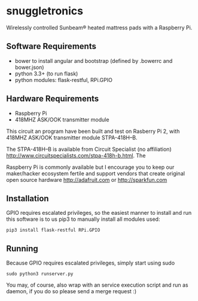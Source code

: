 # snuggletronics
Wirelessly controlled Sunbeam® heated mattress pads with a Raspberry Pi.

## Software Requirements
 * bower to install angular and bootstrap (defined by .bowerrc and bower.json)
 * python 3.3+ (to run flask)
 * python modules: flask-restful, RPi.GPIO


## Hardware Requirements
 * Raspberry Pi 
 * 418MHZ ASK/OOK transmitter module

This circuit an program have been built and test on Rasberry Pi 2, with 418MHZ ASK/OOK transmitter module STPA-418H–B. 

The STPA-418H–B is available from Circuit Specialist (no affiliation) http://www.circuitspecialists.com/stpa-418h-b.html. The 

Raspberry Pi is commonly available but I encourage you to keep our maker/hacker ecosystem fertile and support vendors that create original open source hardware http://adafruit.com or http://sparkfun.com

## Installation

GPIO requires escalated privileges, so the easiest manner to install and run this software is to us pip3 to manually install all modules used:

    pip3 install flask-restful RPi.GPIO

## Running

Because GPIO requires escalated privileges, simply start using sudo

    sudo python3 runserver.py

You may, of course, also wrap with an service execution script and run as daemon, if you do so please send a merge request :)







